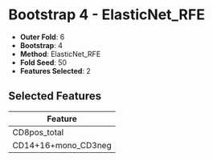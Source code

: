 # Bootstrap 4 - ElasticNet_RFE

- **Outer Fold**: 6
- **Bootstrap**: 4
- **Method**: ElasticNet_RFE
- **Fold Seed**: 50
- **Features Selected**: 2

## Selected Features

| Feature |
|---------|
| CD8pos_total |
| CD14+16+mono_CD3neg |
